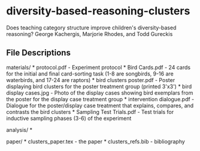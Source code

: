 # diversity-based-reasoning-clusters

Does teaching category structure improve children's diversity-based reasoning?
George Kachergis, Marjorie Rhodes, and Todd Gureckis

## File Descriptions

materials/
	* protocol.pdf - Experiment protocol
	* Bird Cards.pdf - 24 cards for the initial and final card-sorting task (1-8 are songbirds, 9-16 are waterbirds, and 17-24 are raptors)
	* bird clusters poster.pdf - Poster displaying bird clusters for the poster treatment group (printed 3'x3')
	* bird display cases.jpg - Photo of the display cases showing bird exemplars from the poster for the display case treatment group
	* intervention dialogue.pdf - Dialogue for the poster/display case treatment that explains, compares, and contrasts the bird clusters
	* Sampling Test Trials.pdf - Test trials for inductive sampling phases (3-6) of the experiment

analysis/
	* 

paper/
	* clusters_paper.tex - the paper
	* clusters_refs.bib - bibliography